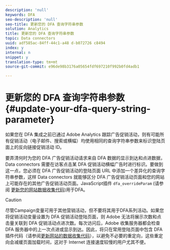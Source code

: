 ```yaml
---
description: 'null'
keywords: DFA
seo-description: 'null'
seo-title: 更新您的 DFA 查询字符串参数
solution: Analytics
title: 更新您的 DFA 查询字符串参数
topic: Data connectors
uuid: adf585ac-84ff-44c1-a48 d-b072726 c8494
index: y
internal: n
snippet: y
translation-type: tm+mt
source-git-commit: e96de98b3176a05654fdf697210f992b0fd4adb1

---
```



# 更新您的 DFA 查询字符串参数{#update-your-dfa-query-string-parameter}

如果您在 DFA 集成之前已通过 Adobe Analytics 跟踪广告促销活动，则有可能所有促销活动（电子邮件、搜索或横幅）均使用相同的查询字符串参数来标识登陆页面上的反向链接促销活动 ID。

要弄清何时为您的 DFA 广告促销活动请求来自 DFA 数据的显示到达和点进数据，Data connectors 需要在访客点击某 DFA 促销活动横幅广告时进行标识。要做到这一点，您必须在 DFA 广告促销活动的登陆页面 URL 中添加一个差异化的查询字符串参数，这样 Data connectors 就能够区分 DFA 广告促销活动页面和您的网站上可能存在的其他广告促销活动页面。JavaScript插件 `dfa_overrideParam` (请参阅 [更新您的网站数据收集代码](../../../dfa-data-connector-analytics/dfa-integration/dfa-web-site-updates/dfa-update-data-collection-code.md#concept-8c108723ea0b4cc9a8c5cdc2d05894e3))用于DFA。

>[!CAUTION]
>
>尽管Campaign变量可用于其他营销活动，但不要将其用于DFA系列活动。如果您将促销活动变量设置为 DFA 促销活动登陆页面，则 Adobe 无法将展示次数和点击量关联到 DFA 促销活动点进次数。每次访问后，Adobe 收集服务器都会检查 DFA 服务器中的上一次点进或显示到达。因此，将只在常用登陆页面中包含 DFA 插件代码（请参阅[更新网站的数据收集代码](../../../dfa-data-connector-analytics/dfa-integration/dfa-web-site-updates/dfa-update-data-collection-code.md#concept-8c108723ea0b4cc9a8c5cdc2d05894e3)），以避免不必要的重定向，这些重定向会减缓页面加载时间，这对于 Internet 连接速度较慢的用户尤其不便。


